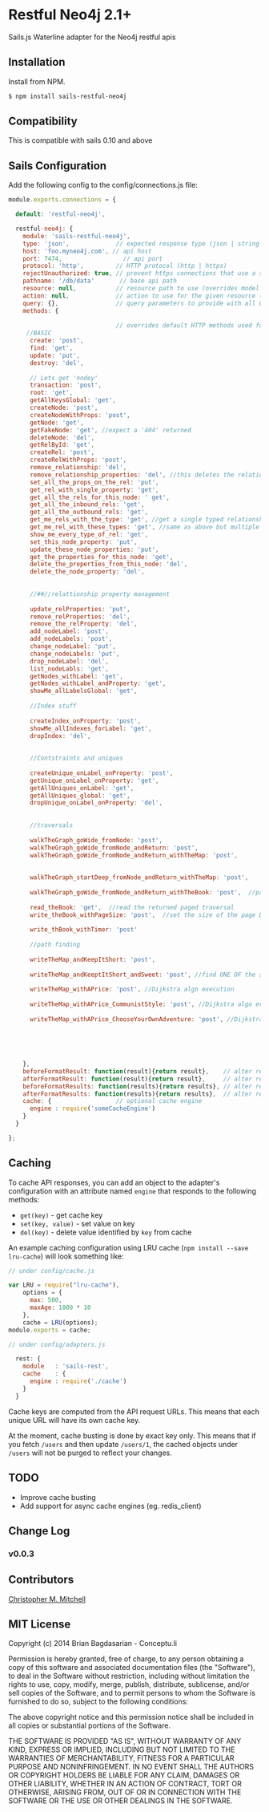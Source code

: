 

# Restful Neo4j 2.1+

Sails.js Waterline adapter for the Neo4j restful apis

## Installation

Install from NPM.

```bash
$ npm install sails-restful-neo4j
```

## Compatibility

This is compatible with sails 0.10 and above

## Sails Configuration

Add the following config to the config/connections.js file:

```javascript
module.exports.connections = {

  default: 'restful-neo4j',

  restful-neo4j: {
    module: 'sails-restful-neo4j',
    type: 'json',             // expected response type (json | string | http)
    host: 'foo.myneo4j.com', // api host
    port: 7474,                 // api port
    protocol: 'http',         // HTTP protocol (http | https)
    rejectUnauthorized: true, // prevent https connections that use a self-signed certificate
    pathname: '/db/data'       // base api path
    resource: null,           // resource path to use (overrides model name)
    action: null,             // action to use for the given resource ([resource]/run)
    query: {},                // query parameters to provide with all GET requests
    methods: {    
    
                              // overrides default HTTP methods used for each CRUD action
     //BASIC
      create: 'post',
      find: 'get',
      update: 'put',
      destroy: 'del',
      
      // Lets get 'nodey'
      transaction: 'post',
      root: 'get',
      getAllKeysGlobal: 'get',
      createNode: 'post',
      createNodeWithProps: 'post',
      getNode: 'get',
      getFakeNode: 'get', //expect a '404' returned
      deleteNode: 'del',
      getRelById: 'get',
      createRel: 'post',
      createRelWithProps: 'post',
      remove_relationship: 'del',
      remove_relationship_properties: 'del', //this deletes the relationship properties, not a relationship WITH properties
      set_all_the_props_on_the_rel: 'put',
      get_rel_with_single_property: 'get',
      get_all_the_rels_for_this_node: ' get',
      get_all_the_inbound_rels: 'get',
      get_all_the_outbound_rels: 'get',
      get_me_rels_with_the_type: 'get', //get a single typed relationship for a node i.e. LOVES
      get_me_rel_with_these_types: 'get', //same as above but multiple = use the '%26' instead of '&' to join LOVES&HATES
      show_me_every_type_of_rel: 'get',
      set_this_node_property: 'put',
      update_these_node_properties: 'put',
      get_the_properties_for_this_node: 'get',
      delete_the_properties_from_this_node: 'del',
      delete_the_node_property: 'del',
      
      
      //##//relattionship property management
      
      update_relProperties: 'put',
      remove_relProperties: 'del',
      remove_the_relProperty: 'del',
      add_nodeLabel: 'post',
      add_nodeLabels: 'post',
      change_nodeLabel: 'put',
      change_nodeLabels: 'put',
      drop_nodeLabel: 'del',
      list_nodeLabls: 'get',
      getNodes_withLabel: 'get',
      getNodes_withLabel_andProperty: 'get',
      showMe_allLabelsGlobal: 'get',
      
      //Index stuff
      
      createIndex_onProperty: 'post',
      showMe_allIndexes_forLabel: 'get',
      dropIndex: 'del',
      
      
      //Contstraints and uniques
      
      createUnique_onLabel_onProperty: 'post',
      getUnique_onLabel_onProperty: 'get',
      getAllUniques_onLabel: 'get',
      getAllUniques_global: 'get',
      dropUnique_onLabel_onProperty: 'del',
      
      
      //traversals
      
      walkTheGraph_goWide_fromNode: 'post',
      walkTheGraph_goWide_fromNode_andReturn: 'post',
      walkTheGraph_goWide_fromNode_andReturn_withTheMap: 'post',
      
      
      walkTheGraph_startDeep_fromNode_andReturn_withTheMap: 'post',
      
      walkTheGraph_goWide_fromNode_andReturn_withTheBook: 'post',  //paged traversal
      
      read_theBook: 'get',  //read the returned paged traversal
      write_theBook_withPageSize: 'post',  //set the size of the page DEFAULT is 50
      
      write_thBook_withTimer: 'post'
      
      //path finding
      
      writeTheMap_andKeepItShort: 'post',
      
      writeTheMap_andKeeptItShort_andSweet: 'post', //find ONE OF the shortest paths
      
      writeTheMap_withAPrice: 'post', //Dijkstra algo execution
      
      writeTheMap_withAPrice_CommunistStyle: 'post', //Dijkstra algo even weights
      
      writeTheMap_withAPrice_ChooseYourOwnAdventure: 'post', //Dijkstra multi path
      
      
      
      
      
    },
    beforeFormatResult: function(result){return result},    // alter result prior to formatting
    afterFormatResult: function(result){return result},     // alter result after formatting
    beforeFormatResults: function(results){return results}, // alter results prior to formatting
    afterFormatResults: function(results){return results},  // alter results after formatting
    cache: {                  // optional cache engine
      engine : require('someCacheEngine')
    }
  }

};
```

## Caching

To cache API responses, you can add an object to the adapter's configuration with an attribute named `engine` that responds
to the following methods:

* `get(key)` - get cache key
* `set(key, value)` - set value on key
* `del(key)` - delete value identified by `key` from cache

An example caching configuration using LRU cache (`npm install --save lru-cache`) will look something like:

```javascript
// under config/cache.js

var LRU = require("lru-cache"),
    options = {
      max: 500,
      maxAge: 1000 * 10
    },
    cache = LRU(options);
module.exports = cache;

// under config/adapters.js

  rest: {
    module   : 'sails-rest',
    cache    : {
      engine : require('./cache')
    }
  }
```

Cache keys are computed from the API request URLs. This means that each unique URL will have its own cache key.

At the moment, cache busting is done by exact key only. This means that if you fetch `/users` and then update
`/users/1`, the cached objects under `/users` will not be purged to reflect your changes.

## TODO

* Improve cache busting
* Add support for async cache engines (eg. redis_client)

## Change Log

### v0.0.3

## Contributors

[Christopher M. Mitchell](https://github.com/divThis)

## MIT License

Copyright (c) 2014 Brian Bagdasarian - Conceptu.li

Permission is hereby granted, free of charge, to any person obtaining
a copy of this software and associated documentation files (the
"Software"), to deal in the Software without restriction, including
without limitation the rights to use, copy, modify, merge, publish,
distribute, sublicense, and/or sell copies of the Software, and to
permit persons to whom the Software is furnished to do so, subject to
the following conditions:

The above copyright notice and this permission notice shall be
included in all copies or substantial portions of the Software.

THE SOFTWARE IS PROVIDED "AS IS", WITHOUT WARRANTY OF ANY KIND,
EXPRESS OR IMPLIED, INCLUDING BUT NOT LIMITED TO THE WARRANTIES OF
MERCHANTABILITY, FITNESS FOR A PARTICULAR PURPOSE AND
NONINFRINGEMENT. IN NO EVENT SHALL THE AUTHORS OR COPYRIGHT HOLDERS BE
LIABLE FOR ANY CLAIM, DAMAGES OR OTHER LIABILITY, WHETHER IN AN ACTION
OF CONTRACT, TORT OR OTHERWISE, ARISING FROM, OUT OF OR IN CONNECTION
WITH THE SOFTWARE OR THE USE OR OTHER DEALINGS IN THE SOFTWARE.
